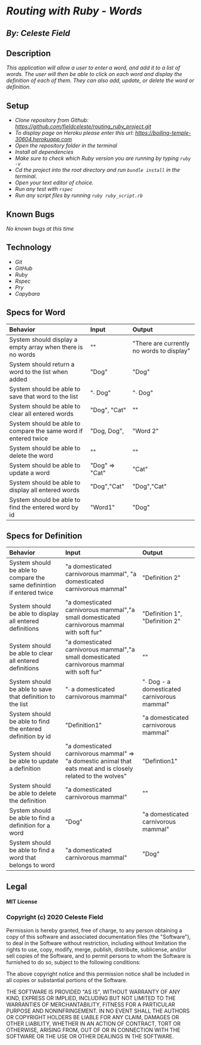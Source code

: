 # _Routing with Ruby - Words_
## _By: Celeste Field_
## Description

_This application will allow a user to enter a word, and add it to a list of words. The user will then be able to click on each word and display the definition of each of them. They can also add, update, or delete the word or definition._

## Setup


* _Clone repository from Github: https://github.com/fieldceleste/routing_ruby_project.git_
* _To display page on Heroku please enter this url: https://boiling-temple-30604.herokuapp.com_
* _Open the repository folder in the terminal_
* _Install all dependencies_
* _Make sure to check which Ruby version you are running by typing `ruby -v`_
* _Cd the project into the root directory and run `bundle install` in the terminal._
* _Open your text editor of choice._
* _Run any test with `rspec`_
* _Run any script files by running `ruby ruby_script.rb`_

## Known Bugs
_No known bugs at this time_

## Technology

* _Git_
* _GitHub_
* _Ruby_
* _Rspec_
* _Pry_
* _Capybara_

## Specs for Word

|Behavior|Input|Output|
| :-----|:-----|:-----|
| System should display a empty array when there is no words| "" | "There are currently no words to display" | √
| System should return a word to the list when added | "Dog" | "Dog" | √
| System should be able to save that word to the list | "∙ Dog" | "∙ Dog" | √
| System should be able to clear all entered words | "Dog", "Cat" | ""|√
| System should be able to compare the same word if entered twice| "Dog, Dog", | "Word 2"| √
| System should be able to delete the word | "" | ""| √
| System should be able to update a word | "Dog" => "Cat"  | "Cat"|√
| System should be able to display  all entered words | "Dog","Cat" | "Dog","Cat"|√
| System should be able to find the entered word by id | "Word1" | "Dog"|√

## Specs for Definition

|Behavior|Input|Output|
| :-----|:-----|:-----|
| System should be able to compare the same definintion if entered twice| "a domesticated carnivorous mammal", "a domesticated carnivorous mammal" | "Definition 2"| √
| System should be able to display all entered definitions | "a domesticated carnivorous mammal","a small domesticated carnivorous mammal with soft fur" | "Definition 1", "Definition 2"|√
|System should be able to clear all entered definitions | "a domesticated carnivorous mammal","a small domesticated carnivorous mammal with soft fur"|""|√
| System should be able to save that definition to the list | "∙ a domesticated carnivorous mammal" | "∙ Dog - a domesticated carnivorous mammal" | √
| System should be able to find the entered definition by id | "Definition1" | "a domesticated carnivorous mammal"|√
| System should be able to update a  definition | "a domesticated carnivorous mammal" => "a domestic animal that eats meat and is closely related to the wolves"  | "Defintion1"|√
| System should be able to delete the definition | "a domesticated carnivorous mammal"| ""| √
| System should be able to find a definition for a word | "Dog"| "a domesticated carnivorous mammal"| √
| System should be able to find a word that belongs to word | "a domesticated carnivorous mammal"| "Dog"| √



## Legal

#### MIT License

### Copyright (c) 2020 Celeste Field

Permission is hereby granted, free of charge, to any person obtaining a copy
of this software and associated documentation files (the "Software"), to deal
in the Software without restriction, including without limitation the rights
to use, copy, modify, merge, publish, distribute, sublicense, and/or sell
copies of the Software, and to permit persons to whom the Software is
furnished to do so, subject to the following conditions:

The above copyright notice and this permission notice shall be included in all
copies or substantial portions of the Software.

THE SOFTWARE IS PROVIDED "AS IS", WITHOUT WARRANTY OF ANY KIND, EXPRESS OR
IMPLIED, INCLUDING BUT NOT LIMITED TO THE WARRANTIES OF MERCHANTABILITY,
FITNESS FOR A PARTICULAR PURPOSE AND NONINFRINGEMENT. IN NO EVENT SHALL THE
AUTHORS OR COPYRIGHT HOLDERS BE LIABLE FOR ANY CLAIM, DAMAGES OR OTHER
LIABILITY, WHETHER IN AN ACTION OF CONTRACT, TORT OR OTHERWISE, ARISING FROM,
OUT OF OR IN CONNECTION WITH THE SOFTWARE OR THE USE OR OTHER DEALINGS IN THE
SOFTWARE.